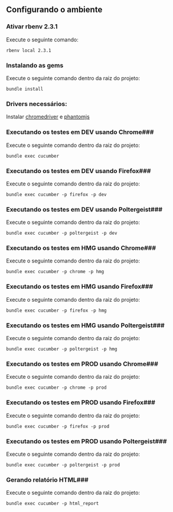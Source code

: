 ## Configurando o ambiente ##
### Ativar rbenv 2.3.1 ###
Execute o seguinte comando:
```shell
rbenv local 2.3.1
```

### Instalando as gems ###
Execute o seguinte comando dentro da raiz do projeto:
```shell
bundle install
```

### Drivers necessários: ###
Instalar [chromedriver](https://sites.google.com/a/chromium.org/chromedriver/) e [phantomjs](http://phantomjs.org/)

### Executando os testes em DEV usando Chrome###
Execute o seguinte comando dentro da raiz do projeto:
```shell
bundle exec cucumber
```

### Executando os testes em DEV usando Firefox###
Execute o seguinte comando dentro da raiz do projeto:
```shell
bundle exec cucumber -p firefox -p dev
```

### Executando os testes em DEV usando Poltergeist###
Execute o seguinte comando dentro da raiz do projeto:
```shell
bundle exec cucumber -p poltergeist -p dev
```

### Executando os testes em HMG usando Chrome###
Execute o seguinte comando dentro da raiz do projeto:
```shell
bundle exec cucumber -p chrome -p hmg
```

### Executando os testes em HMG usando Firefox###
Execute o seguinte comando dentro da raiz do projeto:
```shell
bundle exec cucumber -p firefox -p hmg
```
### Executando os testes em HMG usando Poltergeist###
Execute o seguinte comando dentro da raiz do projeto:
```shell
bundle exec cucumber -p poltergeist -p hmg
```

### Executando os testes em PROD usando Chrome###
Execute o seguinte comando dentro da raiz do projeto:
```shell
bundle exec cucumber -p chrome -p prod
```

### Executando os testes em PROD usando Firefox###
Execute o seguinte comando dentro da raiz do projeto:
```shell
bundle exec cucumber -p firefox -p prod
```

### Executando os testes em PROD usando Poltergeist###
Execute o seguinte comando dentro da raiz do projeto:
```shell
bundle exec cucumber -p poltergeist -p prod
```

### Gerando relatório HTML###
Execute o seguinte comando dentro da raiz do projeto:
```shell
bundle exec cucumber -p html_report
```
